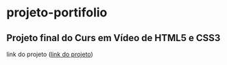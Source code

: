 # projeto-portifolio
 Projeto final do Curs em Vídeo de HTML5 e CSS3
---
link do projeto ([link do projeto](https://willian-boo.github.io/projeto-portifolio/))
